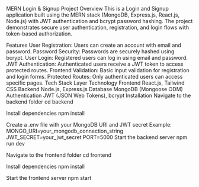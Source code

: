 MERN Login & Signup Project
Overview
This is a Login and Signup application built using the MERN stack (MongoDB, Express.js, React.js, Node.js) with JWT authentication and bcrypt password hashing.
The project demonstrates secure user authentication, registration, and login flows with token-based authorization.

Features
User Registration: Users can create an account with email and password.
Password Security: Passwords are securely hashed using bcrypt.
User Login: Registered users can log in using email and password.
JWT Authentication: Authenticated users receive a JWT token to access protected routes.
Frontend Validation: Basic input validation for registration and login forms.
Protected Routes: Only authenticated users can access specific pages.
Tech Stack
Layer	Technology
Frontend	React.js, Tailwind CSS
Backend	Node.js, Express.js
Database	MongoDB (Mongoose ODM)
Authentication	JWT (JSON Web Tokens), bcrypt
Installation
Navigate to the backend folder
cd backend

Install dependencies npm install

Create a .env file with your MongoDB URI and JWT secret
Example:
MONGO_URI=your_mongodb_connection_string
JWT_SECRET=your_jwt_secret
PORT=5000
Start the backend server
npm run dev

Navigate to the frontend folder
cd frontend

Install dependencies
npm install

Start the frontend server
npm start
